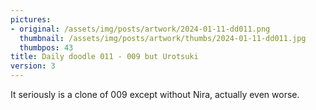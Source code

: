 ```yaml
---
pictures:
- original: /assets/img/posts/artwork/2024-01-11-dd011.png
  thumbnail: /assets/img/posts/artwork/thumbs/2024-01-11-dd011.jpg
  thumbpos: 43
title: Daily doodle 011 - 009 but Urotsuki
version: 3
---
```

It seriously is a clone of 009 except without Nira, actually even worse.
